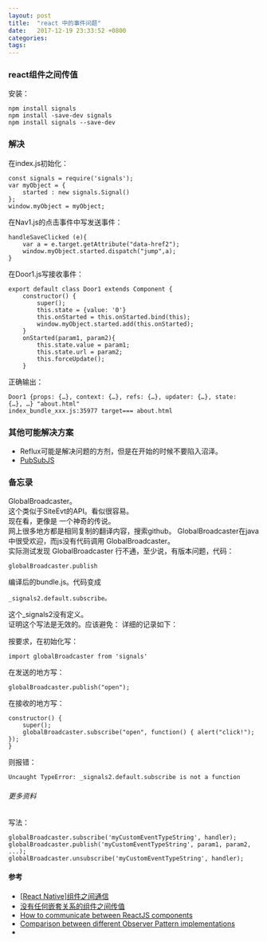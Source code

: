 ```yaml
---
layout: post
title:  "react 中的事件问题"
date:   2017-12-19 23:33:52 +0800
categories:  
tags: 
---
```


### react组件之间传值 ###
	
安装：

	npm install signals
	npm install -save-dev signals  
	npm install signals --save-dev 

### 解决 ###


在index.js初始化： 

	const signals = require('signals'); 
	var myObject = {
	    started : new signals.Signal()
	};
	window.myObject = myObject; 

在Nav1.js的点击事件中写发送事件： 
	
    handleSaveClicked (e){
        var a = e.target.getAttribute("data-href2"); 
        window.myObject.started.dispatch("jump",a);
    }
	
在Door1.js写接收事件：

	export default class Door1 extends Component {
	    constructor() {
	        super();
	        this.state = {value: '0'}
	        this.onStarted = this.onStarted.bind(this);
	        window.myObject.started.add(this.onStarted);
	    }
	    onStarted(param1, param2){
	        this.state.value = param1;
	        this.state.url = param2; 
	        this.forceUpdate();
	    }


正确输出：

	Door1 {props: {…}, context: {…}, refs: {…}, updater: {…}, state: {…}, …} "about.html"
	index_bundle_xxx.js:35977 target=== about.html 


### 其他可能解决方案 ###

* Reflux可能是解决问题的方剂，但是在开始的时候不要陷入沼泽。   
* [PubSubJS](https://github.com/mroderick/PubSubJS)

### 备忘录 ###
GlobalBroadcaster。   
这个类似于SiteEvt的API。看似很容易。    
现在看，更像是
一个神奇的传说。  
网上很多地方都是相同复制的翻译内容，搜索github。 GlobalBroadcaster在java中很受欢迎，而js没有代码调用 GlobalBroadcaster。  
实际测试发现 GlobalBroadcaster 行不通，至少说，有版本问题，代码：
	
	globalBroadcaster.publish

编译后的bundle.js。代码变成  

 	_signals2.default.subscribe。 

这个_signals2没有定义。   
证明这个写法是无效的。应该避免：
详细的记录如下：

按要求，在初始化写：

	import globalBroadcaster from 'signals'

在发送的地方写：
	
	globalBroadcaster.publish("open");

在接收的地方写：

    constructor() {
        super();
    	globalBroadcaster.subscribe("open", function() { alert("click!"); });
	}

则报错：

	Uncaught TypeError: _signals2.default.subscribe is not a function


###### 更多资料 ######
写法：

	globalBroadcaster.subscribe('myCustomEventTypeString', handler);
	globalBroadcaster.publish('myCustomEventTypeString', param1, param2, ...);
	globalBroadcaster.unsubscribe('myCustomEventTypeString', handler);


#### 参考 ####

* [[React Native]组件之间通信](http://www.jianshu.com/p/9b0d5a3d0518)
* [没有任何嵌套关系的组件之间传值](http://blog.csdn.net/limm33/article/details/50942863)
* [How to communicate between ReactJS components](https://www.ctheu.com/2015/02/12/how-to-communicate-between-react-components/)
* [Comparison between different Observer Pattern implementations](https://github.com/millermedeiros/js-signals/wiki/Comparison-between-different-Observer-Pattern-implementations)
* [](http://www.imooc.com/topic/reactnative?mc_marking=d3afbaad984272d451079d2a8d447738&mc_channel=bdqdkj)
